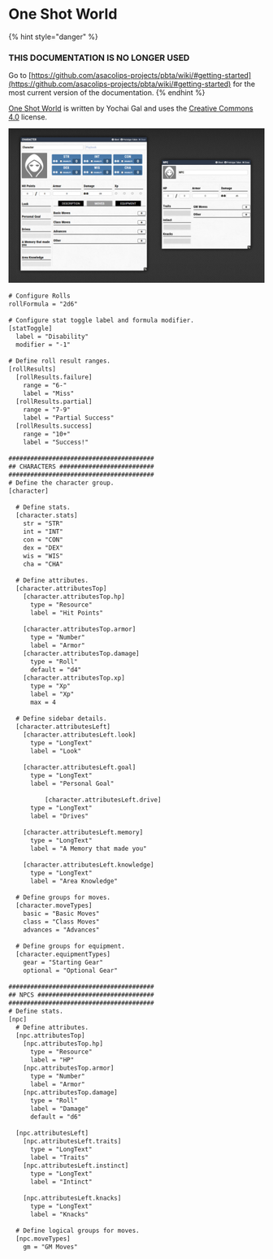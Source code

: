 # One Shot World

{% hint style="danger" %}
### THIS DOCUMENTATION IS NO LONGER USED

Go to [https://github.com/asacolips-projects/pbta/wiki/#getting-started](https://github.com/asacolips-projects/pbta/wiki/#getting-started) for the most current version of the documentation.
{% endhint %}

[One Shot World](https://yochaigal.itch.io/oneshotworld) is written by Yochai Gal and uses the [Creative Commons 4.0](https://creativecommons.org/licenses/by/4.0/) license.

![](../.gitbook/assets/image.png)

```
# Configure Rolls
rollFormula = "2d6"

# Configure stat toggle label and formula modifier.
[statToggle]
  label = "Disability"
  modifier = "-1"
  
# Define roll result ranges.
[rollResults]
  [rollResults.failure]
    range = "6-"
    label = "Miss"
  [rollResults.partial]
    range = "7-9"
    label = "Partial Success"
  [rollResults.success]
    range = "10+"
    label = "Success!"

########################################
## CHARACTERS ##########################
########################################
# Define the character group.
[character]

  # Define stats.
  [character.stats]
    str = "STR"
    int = "INT"
    con = "CON"
    dex = "DEX"
    wis = "WIS"
    cha = "CHA"

  # Define attributes.
  [character.attributesTop]
    [character.attributesTop.hp]
      type = "Resource"
      label = "Hit Points"

    [character.attributesTop.armor]
      type = "Number"
      label = "Armor"
    [character.attributesTop.damage]
      type = "Roll"
      default = "d4"
    [character.attributesTop.xp]
      type = "Xp"
      label = "Xp"
      max = 4

  # Define sidebar details.
  [character.attributesLeft]
    [character.attributesLeft.look]
      type = "LongText"
      label = "Look"
      
    [character.attributesLeft.goal]
      type = "LongText"
      label = "Personal Goal"
      
          [character.attributesLeft.drive]
      type = "LongText"
      label = "Drives"
      
    [character.attributesLeft.memory]
      type = "LongText"
      label = "A Memory that made you"
      
    [character.attributesLeft.knowledge]
      type = "LongText"
      label = "Area Knowledge"

  # Define groups for moves.
  [character.moveTypes]
    basic = "Basic Moves"
    class = "Class Moves"
    advances = "Advances"

  # Define groups for equipment.
  [character.equipmentTypes]
    gear = "Starting Gear"
    optional = "Optional Gear"

########################################
## NPCS ################################
########################################
# Define stats.
[npc]
  # Define attributes.
  [npc.attributesTop]
    [npc.attributesTop.hp]
      type = "Resource"
      label = "HP"
    [npc.attributesTop.armor]
      type = "Number"
      label = "Armor"
    [npc.attributesTop.damage]
      type = "Roll"
      label = "Damage"
      default = "d6"
      
  [npc.attributesLeft]
    [npc.attributesLeft.traits]
      type = "LongText"
      label = "Traits"
    [npc.attributesLeft.instinct]
      type = "LongText"
      label = "Intinct"
      
    [npc.attributesLeft.knacks]
      type = "LongText"
      label = "Knacks"

  # Define logical groups for moves.
  [npc.moveTypes]
    gm = "GM Moves"
```
